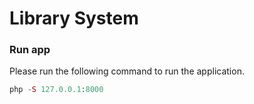 # Library System

### Run app
Please run the following command to run the application.
```php
php -S 127.0.0.1:8000
```